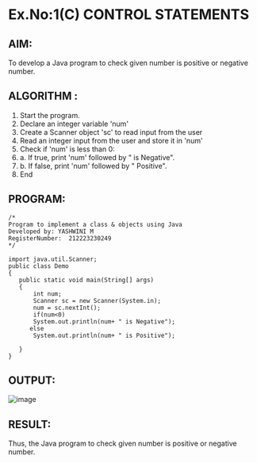 # Ex.No:1(C) CONTROL STATEMENTS

## AIM:
To develop a Java program to check given number is positive or negative number.

## ALGORITHM :
1.	Start the program.
2.	Declare an integer variable 'num'
3.	Create a Scanner object 'sc' to read input from the user
4.	Read an integer input from the user and store it in 'num'
5.	Check if 'num' is less than 0:
6.	a.	If true, print 'num' followed by " is Negative".
7.	b.	If false, print 'num' followed by " Positive".
8.	End

## PROGRAM:
 ```
/*
Program to implement a class & objects using Java
Developed by: YASHWINI M
RegisterNumber:  212223230249
*/

import java.util.Scanner;
public class Demo
{
    public static void main(String[] args)
    {
        int num;
        Scanner sc = new Scanner(System.in);
        num = sc.nextInt();
        if(num<0)
        System.out.println(num+ " is Negative");
       else
        System.out.println(num+ " is Positive");
       
    }
}
```

## OUTPUT:
![image](https://github.com/user-attachments/assets/e11e5fa1-5819-43cf-b630-8cb81e03a067)

## RESULT:
Thus, the Java program to check given number is positive or negative number.

